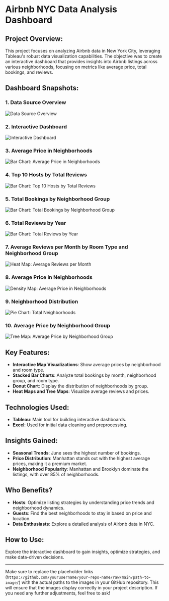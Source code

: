 # **Airbnb NYC Data Analysis Dashboard**

## **Project Overview:**
This project focuses on analyzing Airbnb data in New York City, leveraging Tableau's robust data visualization capabilities. The objective was to create an interactive dashboard that provides insights into Airbnb listings across various neighborhoods, focusing on metrics like average price, total bookings, and reviews.

## **Dashboard Snapshots:**

### **1. Data Source Overview**
![Data Source Overview](https://github.com/yourusername/your-repo-name/raw/main/path-to-image/Airbnb%20DataSource.png)

### **2. Interactive Dashboard**
![Interactive Dashboard](https://github.com/yourusername/your-repo-name/raw/main/path-to-image/Airbnb%20Dashboard.png)

### **3. Average Price in Neighborhoods**
![Bar Chart: Average Price in Neighborhoods](https://github.com/yourusername/your-repo-name/raw/main/path-to-image/Bar%20Chart%20Average%20price%20in%20Neighbourhoods.png)

### **4. Top 10 Hosts by Total Reviews**
![Bar Chart: Top 10 Hosts by Total Reviews](https://github.com/yourusername/your-repo-name/raw/main/path-to-image/Bar%20Chart%20for%20Top%2010%20Hosts.png)

### **5. Total Bookings by Neighborhood Group**
![Bar Chart: Total Bookings by Neighborhood Group](https://github.com/yourusername/your-repo-name/raw/main/path-to-image/Bar%20Chart%20for%20Total%20Bookings%20by%20neighbourhood%20group.png)

### **6. Total Reviews by Year**
![Bar Chart: Total Reviews by Year](https://github.com/yourusername/your-repo-name/raw/main/path-to-image/Bar%20Chart%20Total%20reviews%20by%20year.png)

### **7. Average Reviews per Month by Room Type and Neighborhood Group**
![Heat Map: Average Reviews per Month](https://github.com/yourusername/your-repo-name/raw/main/path-to-image/Calender%20for%20Average%20reviews%20per%20month.png)

### **8. Average Price in Neighborhoods**
![Density Map: Average Price in Neighborhoods](https://github.com/yourusername/your-repo-name/raw/main/path-to-image/Density%20Map%20for%20Avg%20Price%20in%20Neighbourhoods.png)

### **9. Neighborhood Distribution**
![Pie Chart: Total Neighborhoods](https://github.com/yourusername/your-repo-name/raw/main/path-to-image/Pie%20Chart%20For%20Total%20Neighbourhoods.png)

### **10. Average Price by Neighborhood Group**
![Tree Map: Average Price by Neighborhood Group](https://github.com/yourusername/your-repo-name/raw/main/path-to-image/Tree%20Chart%20for%20Average%20price%20by%20Neighbourhood.png)

## **Key Features:**
- **Interactive Map Visualizations**: Show average prices by neighborhood and room type.
- **Stacked Bar Charts**: Analyze total bookings by month, neighborhood group, and room type.
- **Donut Chart**: Display the distribution of neighborhoods by group.
- **Heat Maps and Tree Maps**: Visualize average reviews and prices.

## **Technologies Used:**
- **Tableau**: Main tool for building interactive dashboards.
- **Excel**: Used for initial data cleaning and preprocessing.

## **Insights Gained:**
- **Seasonal Trends**: June sees the highest number of bookings.
- **Price Distribution**: Manhattan stands out with the highest average prices, making it a premium market.
- **Neighborhood Popularity**: Manhattan and Brooklyn dominate the listings, with over 85% of neighborhoods.

## **Who Benefits?**
- **Hosts**: Optimize listing strategies by understanding price trends and neighborhood dynamics.
- **Guests**: Find the best neighborhoods to stay in based on price and location.
- **Data Enthusiasts**: Explore a detailed analysis of Airbnb data in NYC.

## **How to Use:**
Explore the interactive dashboard to gain insights, optimize strategies, and make data-driven decisions.

---

Make sure to replace the placeholder links (`https://github.com/yourusername/your-repo-name/raw/main/path-to-image/`) with the actual paths to the images in your GitHub repository. This will ensure that the images display correctly in your project description. If you need any further adjustments, feel free to ask!

